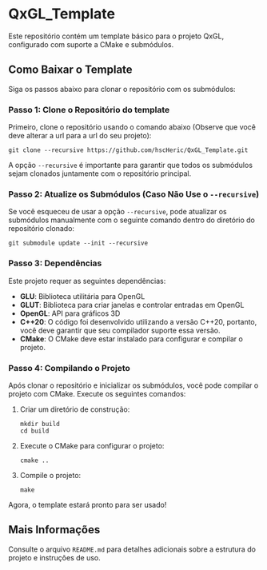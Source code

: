 <h1>QxGL_Template</h1>

<p>Este repositório contém um template básico para o projeto QxGL, configurado com suporte a CMake e submódulos.</p>

<h2>Como Baixar o Template</h2>
<p>Siga os passos abaixo para clonar o repositório com os submódulos:</p>

<h3>Passo 1: Clone o Repositório do template</h3>
<p>Primeiro, clone o repositório usando o comando abaixo (Observe que você deve alterar a url para a url do seu projeto):</p>
<pre><code>git clone --recursive https://github.com/hscHeric/QxGL_Template.git</code></pre>
<p>A opção <code>--recursive</code> é importante para garantir que todos os submódulos sejam clonados juntamente com o repositório principal.</p>

<h3>Passo 2: Atualize os Submódulos (Caso Não Use o <code>--recursive</code>)</h3>
<p>Se você esqueceu de usar a opção <code>--recursive</code>, pode atualizar os submódulos manualmente com o seguinte comando dentro do diretório do repositório clonado:</p>
<pre><code>git submodule update --init --recursive</code></pre>

<h3>Passo 3: Dependências</h3>
<p>Este projeto requer as seguintes dependências:</p>
<ul>
  <li><strong>GLU</strong>: Biblioteca utilitária para OpenGL</li>
  <li><strong>GLUT</strong>: Biblioteca para criar janelas e controlar entradas em OpenGL</li>
  <li><strong>OpenGL</strong>: API para gráficos 3D</li>
  <li><strong>C++20</strong>: O código foi desenvolvido utilizando a versão C++20, portanto, você deve garantir que seu compilador suporte essa versão.</li>
  <li><strong>CMake</strong>: O CMake deve estar instalado para configurar e compilar o projeto.</li>
</ul>

<h3>Passo 4: Compilando o Projeto</h3>
<p>Após clonar o repositório e inicializar os submódulos, você pode compilar o projeto com CMake. Execute os seguintes comandos:</p>

<ol>
  <li>Criar um diretório de construção:</li>
  <pre><code>mkdir build
cd build</code></pre>

  <li>Execute o CMake para configurar o projeto:</li>
  <pre><code>cmake ..</code></pre>

  <li>Compile o projeto:</li>
  <pre><code>make</code></pre>
</ol>

<p>Agora, o template estará pronto para ser usado!</p>

<h2>Mais Informações</h2>
<p>Consulte o arquivo <code>README.md</code> para detalhes adicionais sobre a estrutura do projeto e instruções de uso.</p>

